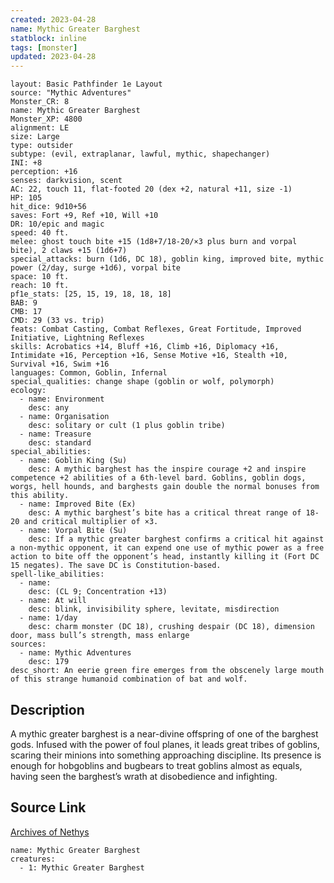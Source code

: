 ```yaml
---
created: 2023-04-28
name: Mythic Greater Barghest
statblock: inline
tags: [monster]
updated: 2023-04-28
---
```

```statblock
layout: Basic Pathfinder 1e Layout
source: "Mythic Adventures"
Monster_CR: 8
name: Mythic Greater Barghest
Monster_XP: 4800
alignment: LE
size: Large
type: outsider
subtype: (evil, extraplanar, lawful, mythic, shapechanger)
INI: +8
perception: +16
senses: darkvision, scent
AC: 22, touch 11, flat-footed 20 (dex +2, natural +11, size -1)
HP: 105
hit_dice: 9d10+56
saves: Fort +9, Ref +10, Will +10
DR: 10/epic and magic
speed: 40 ft.
melee: ghost touch bite +15 (1d8+7/18-20/×3 plus burn and vorpal bite), 2 claws +15 (1d6+7)
special_attacks: burn (1d6, DC 18), goblin king, improved bite, mythic power (2/day, surge +1d6), vorpal bite
space: 10 ft.
reach: 10 ft.
pf1e_stats: [25, 15, 19, 18, 18, 18]
BAB: 9
CMB: 17
CMD: 29 (33 vs. trip)
feats: Combat Casting, Combat Reflexes, Great Fortitude, Improved Initiative, Lightning Reflexes
skills: Acrobatics +14, Bluff +16, Climb +16, Diplomacy +16, Intimidate +16, Perception +16, Sense Motive +16, Stealth +10, Survival +16, Swim +16
languages: Common, Goblin, Infernal
special_qualities: change shape (goblin or wolf, polymorph)
ecology:
  - name: Environment
    desc: any
  - name: Organisation
    desc: solitary or cult (1 plus goblin tribe)
  - name: Treasure
    desc: standard
special_abilities:
  - name: Goblin King (Su)
    desc: A mythic barghest has the inspire courage +2 and inspire competence +2 abilities of a 6th-level bard. Goblins, goblin dogs, worgs, hell hounds, and barghests gain double the normal bonuses from this ability.
  - name: Improved Bite (Ex)
    desc: A mythic barghest’s bite has a critical threat range of 18-20 and critical multiplier of ×3.
  - name: Vorpal Bite (Su)
    desc: If a mythic greater barghest confirms a critical hit against a non-mythic opponent, it can expend one use of mythic power as a free action to bite off the opponent’s head, instantly killing it (Fort DC 15 negates). The save DC is Constitution-based.
spell-like_abilities:
  - name:
    desc: (CL 9; Concentration +13)
  - name: At will
    desc: blink, invisibility sphere, levitate, misdirection
  - name: 1/day
    desc: charm monster (DC 18), crushing despair (DC 18), dimension door, mass bull’s strength, mass enlarge
sources:
  - name: Mythic Adventures
    desc: 179
desc_short: An eerie green fire emerges from the obscenely large mouth of this strange humanoid combination of bat and wolf.
```
## Description
A mythic greater barghest is a near-divine offspring of one of the barghest gods. Infused with the power of foul planes, it leads great tribes of goblins, scaring their minions into something approaching discipline. Its presence is enough for hobgoblins and bugbears to treat goblins almost as equals, having seen the barghest’s wrath at disobedience and infighting.
## Source Link
[Archives of Nethys](https://aonprd.com/MythicMonsterDisplay.aspx?ItemName=Greater%20Barghest)
```encounter-table
name: Mythic Greater Barghest
creatures:
  - 1: Mythic Greater Barghest
```
